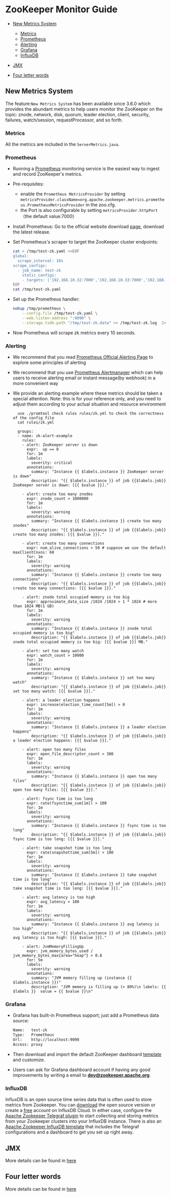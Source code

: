 <!--
Copyright 2002-2021 The Apache Software Foundation

Licensed under the Apache License, Version 2.0 (the "License");
you may not use this file except in compliance with the License.
You may obtain a copy of the License at

http://www.apache.org/licenses/LICENSE-2.0

Unless required by applicable law or agreed to in writing, software
distributed under the License is distributed on an "AS IS" BASIS,
WITHOUT WARRANTIES OR CONDITIONS OF ANY KIND, either express or implied.
See the License for the specific language governing permissions and
limitations under the License.
//-->

# ZooKeeper Monitor Guide

* [New Metrics System](#Metrics-System)
    * [Metrics](#Metrics)
    * [Prometheus](#Prometheus)
    * [Alerting](#Alerting)
    * [Grafana](#Grafana)
    * [InfluxDB](#influxdb)

* [JMX](#JMX)

* [Four letter words](#four-letter-words)

<a name="Metrics-System"></a>

## New Metrics System
The feature:`New Metrics System` has been available since 3.6.0 which provides the abundant metrics
to help users monitor the ZooKeeper on the topic: znode, network, disk, quorum, leader election,
client, security, failures, watch/session, requestProcessor, and so forth.

<a name="Metrics"></a>

### Metrics
All the metrics are included in the `ServerMetrics.java`.

<a name="Prometheus"></a>

### Prometheus
- Running a [Prometheus](https://prometheus.io/) monitoring service is the easiest way to ingest and record ZooKeeper's metrics.
- Pre-requisites:
  - enable the `Prometheus MetricsProvider` by setting `metricsProvider.className=org.apache.zookeeper.metrics.prometheus.PrometheusMetricsProvider` in the zoo.cfg.
  - the Port is also configurable by setting `metricsProvider.httpPort`（the default value:7000）
- Install Prometheus:
  Go to the official website download [page](https://prometheus.io/download/), download the latest release.
  
- Set Prometheus's scraper to target the ZooKeeper cluster endpoints:

    ```bash
    cat > /tmp/test-zk.yaml <<EOF
    global:
      scrape_interval: 10s
    scrape_configs:
      - job_name: test-zk
        static_configs:
        - targets: ['192.168.10.32:7000','192.168.10.33:7000','192.168.10.34:7000']
    EOF
    cat /tmp/test-zk.yaml
    ```

- Set up the Prometheus handler:

    ```bash
    nohup /tmp/prometheus \
        --config.file /tmp/test-zk.yaml \
        --web.listen-address ":9090" \
        --storage.tsdb.path "/tmp/test-zk.data" >> /tmp/test-zk.log  2>&1 &
    ```

- Now Prometheus will scrape zk metrics every 10 seconds.

<a name="Alerting"></a>

### Alerting
- We recommend that you read [Prometheus Official Alerting Page](https://prometheus.io/docs/practices/alerting/) to explore
  some principles of alerting

- We recommend that you use [Prometheus Alertmanager](https://www.prometheus.io/docs/alerting/latest/alertmanager/) which can
  help users to receive alerting email or instant message(by webhook) in a more convenient way

- We provide an alerting example where these metrics should be taken a special attention. Note: this is for your reference only,
  and you need to adjust them according to your actual situation and resource environment


        use ./promtool check rules rules/zk.yml to check the correctness of the config file
        cat rules/zk.yml

        groups:
        - name: zk-alert-example
          rules:
          - alert: ZooKeeper server is down
            expr:  up == 0
            for: 1m
            labels:
              severity: critical
            annotations:
              summary: "Instance {{ $labels.instance }} ZooKeeper server is down"
              description: "{{ $labels.instance }} of job {{$labels.job}} ZooKeeper server is down: [{{ $value }}]."

          - alert: create too many znodes
            expr: znode_count > 1000000
            for: 1m
            labels:
              severity: warning
            annotations:
              summary: "Instance {{ $labels.instance }} create too many znodes"
              description: "{{ $labels.instance }} of job {{$labels.job}} create too many znodes: [{{ $value }}]."

          - alert: create too many connections
            expr: num_alive_connections > 50 # suppose we use the default maxClientCnxns: 60
            for: 1m
            labels:
              severity: warning
            annotations:
              summary: "Instance {{ $labels.instance }} create too many connections"
              description: "{{ $labels.instance }} of job {{$labels.job}} create too many connections: [{{ $value }}]."

          - alert: znode total occupied memory is too big
            expr: approximate_data_size /1024 /1024 > 1 * 1024 # more than 1024 MB(1 GB)
            for: 1m
            labels:
              severity: warning
            annotations:
              summary: "Instance {{ $labels.instance }} znode total occupied memory is too big"
              description: "{{ $labels.instance }} of job {{$labels.job}} znode total occupied memory is too big: [{{ $value }}] MB."

          - alert: set too many watch
            expr: watch_count > 10000
            for: 1m
            labels:
              severity: warning
            annotations:
              summary: "Instance {{ $labels.instance }} set too many watch"
              description: "{{ $labels.instance }} of job {{$labels.job}} set too many watch: [{{ $value }}]."

          - alert: a leader election happens
            expr: increase(election_time_count[5m]) > 0
            for: 1m
            labels:
              severity: warning
            annotations:
              summary: "Instance {{ $labels.instance }} a leader election happens"
              description: "{{ $labels.instance }} of job {{$labels.job}} a leader election happens: [{{ $value }}]."

          - alert: open too many files
            expr: open_file_descriptor_count > 300
            for: 1m
            labels:
              severity: warning
            annotations:
              summary: "Instance {{ $labels.instance }} open too many files"
              description: "{{ $labels.instance }} of job {{$labels.job}} open too many files: [{{ $value }}]."

          - alert: fsync time is too long
            expr: rate(fsynctime_sum[1m]) > 100
            for: 1m
            labels:
              severity: warning
            annotations:
              summary: "Instance {{ $labels.instance }} fsync time is too long"
              description: "{{ $labels.instance }} of job {{$labels.job}} fsync time is too long: [{{ $value }}]."

          - alert: take snapshot time is too long
            expr: rate(snapshottime_sum[5m]) > 100
            for: 1m
            labels:
              severity: warning
            annotations:
              summary: "Instance {{ $labels.instance }} take snapshot time is too long"
              description: "{{ $labels.instance }} of job {{$labels.job}} take snapshot time is too long: [{{ $value }}]."

          - alert: avg latency is too high
            expr: avg_latency > 100
            for: 1m
            labels:
              severity: warning
            annotations:
              summary: "Instance {{ $labels.instance }} avg latency is too high"
              description: "{{ $labels.instance }} of job {{$labels.job}} avg latency is too high: [{{ $value }}]."

          - alert: JvmMemoryFillingUp
            expr: jvm_memory_bytes_used / jvm_memory_bytes_max{area="heap"} > 0.8
            for: 5m
            labels:
              severity: warning
            annotations:
              summary: "JVM memory filling up (instance {{ $labels.instance }})"
              description: "JVM memory is filling up (> 80%)\n labels: {{ $labels }}  value = {{ $value }}\n"


<a name="Grafana"></a>

### Grafana
- Grafana has built-in Prometheus support; just add a Prometheus data source:

    ```bash
    Name:   test-zk
    Type:   Prometheus
    Url:    http://localhost:9090
    Access: proxy
    ```
- Then download and import the default ZooKeeper dashboard [template](https://grafana.com/dashboards/10465) and customize.
- Users can ask for Grafana dashboard account if having any good improvements by writing a email to **dev@zookeeper.apache.org**.

<a name="influxdb"></a>

### InfluxDB

InfluxDB is an open source time series data that is often used to store metrics
from Zookeeper. You can [download](https://portal.influxdata.com/downloads/) the
open source version or create a [free](https://cloud2.influxdata.com/signup)
account on InfluxDB Cloud. In either case, configure the [Apache Zookeeper
Telegraf plugin](https://www.influxdata.com/integration/apache-zookeeper/) to
start collecting and storing metrics from your Zookeeper clusters into your
InfluxDB instance. There is also an [Apache Zookeeper InfluxDB
template](https://www.influxdata.com/influxdb-templates/zookeeper-monitor/) that
includes the Telegraf configurations and a dashboard to get you set up right
away.

<a name="JMX"></a>
## JMX
More details can be found in [here](http://zookeeper.apache.org/doc/current/zookeeperJMX.html)

<a name="four-letter-words"></a>
## Four letter words
More details can be found in [here](http://zookeeper.apache.org/doc/current/zookeeperAdmin.html#sc_zkCommands)
